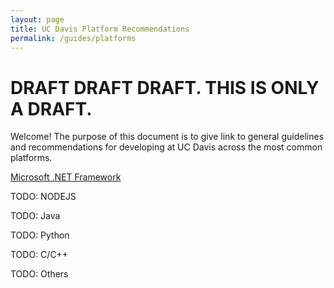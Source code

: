 ```yaml
---
layout: page
title: UC Davis Platform Recommendations
permalink: /guides/platforms
---
```


# DRAFT DRAFT DRAFT.  THIS IS ONLY A DRAFT.

Welcome! The purpose of this document is to give link to general guidelines and recommendations for developing at UC Davis across the most common platforms.

[Microsoft .NET Framework](/guides/dotnet)

TODO: NODEJS

TODO: Java

TODO: Python

TODO: C/C++

TODO: Others